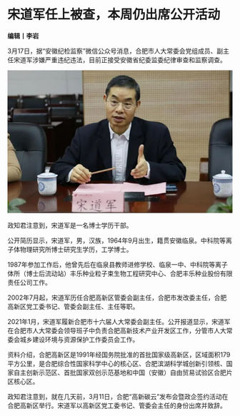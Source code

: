 # 宋道军任上被查，本周仍出席公开活动

**编辑丨李岩**

3月17日，据“安徽纪检监察”微信公众号消息，合肥市人大常委会党组成员、副主任宋道军涉嫌严重违纪违法，目前正接受安徽省纪委监委纪律审查和监察调查。

![14e6d87b67135537c7f52358a236d9d9.jpg](https://raw.githubusercontent.com/qqhsx/qqnews_image/main/2024/03/17/宋道军任上被查，本周仍出席公开活动/14e6d87b67135537c7f52358a236d9d9.jpg)

政知君注意到，宋道军是一名博士学历干部。

公开简历显示，宋道军，男，汉族，1964年9月出生，籍贯安徽临泉。中科院等离子体物理研究所博士研究生学历，工学博士。

1987年参加工作后，他曾先后在临泉县教师进修学校、临泉一中、中科院等离子体所（博士后流动站）丰乐种业粒子束生物工程研究中心、合肥丰乐种业股份有限责任公司工作。

2002年7月起，宋道军历任合肥高新区管委会副主任，合肥市发改委主任，合肥高新区党工委书记、管委会副主任、主任等职。

2021年1月，宋道军履新合肥市十六届人大常委会副主任。公开报道显示，宋道军在合肥市人大常委会领导班子中负责合肥高新技术产业开发区工作，分管市人大常委会城乡建设环境与资源保护工作委员会工作。

资料介绍，合肥高新区是1991年经国务院批准的首批国家级高新区，区域面积179平方公里，是合肥综合性国家科学中心的核心区、合肥滨湖科学城创新引领核、国家自主创新示范区、首批国家双创示范基地和中国（安徽）自由贸易试验区合肥片区核心区。

政知君注意到，就在几天前，3月11日，合肥“高新碳云”发布会暨政企签约活动在合肥高新区举行。宋道军以高新区党工委书记、管委会主任的身份出席并致辞。

